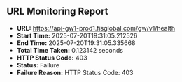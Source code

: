 ## URL Monitoring Report

- **URL:** https://api-gw1-prod1.fisglobal.com/gw/v1/health
- **Start Time:** 2025-07-20T19:31:05.212526
- **End Time:** 2025-07-20T19:31:05.335668
- **Total Time Taken:** 0.123142 seconds
- **HTTP Status Code:** 403
- **Status:** Failure
- **Failure Reason:** HTTP Status Code: 403
